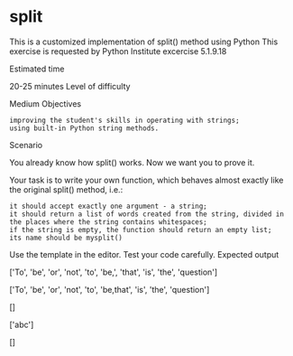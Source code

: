 # split

This is a customized implementation of split() method using Python
This exercise is requested by Python Institute excercise 5.1.9.18

Estimated time

20-25 minutes
Level of difficulty

Medium
Objectives

    improving the student's skills in operating with strings;
    using built-in Python string methods.

Scenario

You already know how split() works. Now we want you to prove it.

Your task is to write your own function, which behaves almost exactly like the original split() method, i.e.:

    it should accept exactly one argument - a string;
    it should return a list of words created from the string, divided in the places where the string contains whitespaces;
    if the string is empty, the function should return an empty list;
    its name should be mysplit()

Use the template in the editor. Test your code carefully.
Expected output

['To', 'be', 'or', 'not', 'to', 'be,', 'that', 'is', 'the', 'question']

['To', 'be', 'or', 'not', 'to', 'be,that', 'is', 'the', 'question']

[]

['abc']

[]
